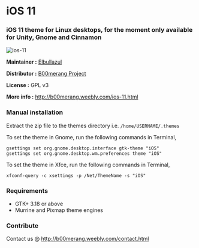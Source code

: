 # iOS 11

### iOS 11 theme for Linux desktops, for the moment only available for Unity, Gnome and Cinnamon

![ios-11](https://b00merang.weebly.com/uploads/1/6/8/1/16813022/screenshot-from-2018-04-02-19-35-56_1_orig.png)


**Maintainer :** [Elbullazul](https://github.com/Elbullazul)

**Distributor :** [B00merang Project](https://github.com/B00merang-Project)

**License :** GPL v3

**More info :** http://b00merang.weebly.com/ios-11.html

### Manual installation ###

Extract the zip file to the themes directory i.e. `/home/USERNAME/.themes`

To set the theme in Gnome, run the following commands in Terminal,

```
gsettings set org.gnome.desktop.interface gtk-theme "iOS"
gsettings set org.gnome.desktop.wm.preferences theme "iOS"
```

To set the theme in Xfce, run the following commands in Terminal,

```
xfconf-query -c xsettings -p /Net/ThemeName -s "iOS"
```

### Requirements ###

- GTK+ 3.18 or above
- Murrine and Pixmap theme engines

### Contribute ###

Contact us @ http://b00merang.weebly.com/contact.html
